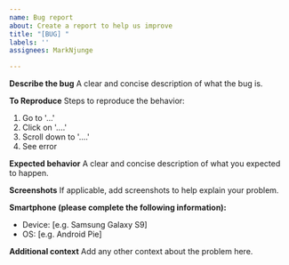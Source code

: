 ```yaml
---
name: Bug report
about: Create a report to help us improve
title: "[BUG] "
labels: ''
assignees: MarkNjunge

---
```


**Describe the bug**
A clear and concise description of what the bug is.

**To Reproduce**
Steps to reproduce the behavior:
1. Go to '...'
2. Click on '....'
3. Scroll down to '....'
4. See error

**Expected behavior**
A clear and concise description of what you expected to happen.

**Screenshots**
If applicable, add screenshots to help explain your problem.

**Smartphone (please complete the following information):**
 - Device: [e.g. Samsung Galaxy S9]
 - OS: [e.g. Android Pie]

**Additional context**
Add any other context about the problem here.
